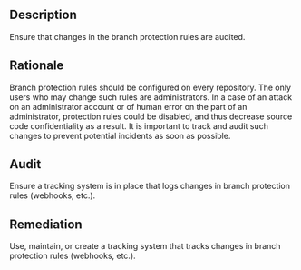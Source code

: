 ## Description

Ensure that changes in the branch protection rules are audited.

## Rationale

Branch protection rules should be configured on every repository. The only users who may change such rules are administrators. In a case of an attack on an administrator account or of human error on the part of an administrator, protection rules could be disabled, and thus decrease source code confidentiality as a result. It is important to track and audit such changes to prevent potential incidents as soon as possible.

## Audit

Ensure a tracking system is in place that logs changes in branch protection rules (webhooks, etc.).

## Remediation

Use, maintain, or create a tracking system that tracks changes in branch protection rules (webhooks, etc.).
